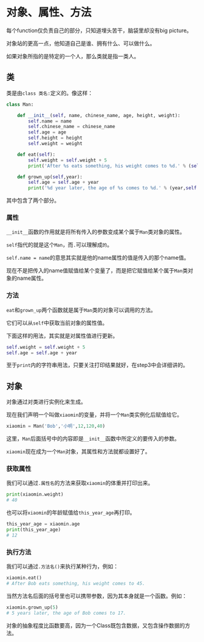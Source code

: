 # 对象、属性、方法

每个function仅负责自己的部分，只知道埋头苦干，脑袋里却没有big picture。

对象站的更高一点，他知道自己是谁、拥有什么、可以做什么。

如果对象所指的是特定的一个人，那么类就是指一类人。

## 类

类是由```class 类名:```定义的。像这样：

```python
class Man:

    def __init__(self, name, chinese_name, age, height, weight):
        self.name = name
        self.chinese_name = chinese_name
        self.age = age
        self.height = height
        self.weight = weight

    def eat(self):
        self.weight = self.weight + 5
        print('After %s eats something, his weight comes to %d.' % (self.name,self.weight))

    def grown_up(self,year):
        self.age = self.age + year
        print('%d year later, the age of %s comes to %d.' % (year,self.name,self.age))
```

其中包含了两个部分。

### 属性

```__init__```函数的作用就是将所有传入的参数变成某个属于```Man```类对象的属性。

```self```指代的就是这个```Man```，而```.```可以理解成```的```。

```self.name = name```的意思其实就是他的name属性的值是传入的那个name值。

现在不是把传入的name值赋值给某个变量了，而是把它赋值给某个属于```Man```类对象的name属性。

### 方法

```eat```和```grown_up```两个函数就是属于```Man```类的对象可以调用的方法。

它们可以从```self```中获取当前对象的属性值。

下面这样的用法，其实就是对属性值进行更新。

```python
self.weight = self.weight + 5
self.age = self.age + year
```

至于```print```内的字符串用法，只要关注打印结果就好，在step3中会详细讲的。

## 对象

对象通过对类进行实例化来生成。

现在我们声明一个叫做```xiaomin```的变量，并将一个```Man```类实例化后赋值给它。

```python
xiaomin = Man('Bob','小明',12,120,40)
```

这里，```Man```后面括号中的内容即是```__init__```函数中所定义的要传入的参数。

```xiaomin```现在成为一个```Man```对象，其属性和方法就都设置好了。

### 获取属性

我们可以通过```.属性名```的方法来获取```xiaomin```的体重并打印出来。

```python
print(xiaomin.weight)
# 40
```

也可以将```xiaomin```的年龄赋值给```this_year_age```再打印。

```python
this_year_age = xiaomin.age
print(this_year_age)
# 12
```

### 执行方法

我们可以通过```.方法名()```来执行某种行为，例如：

```python
xiaomin.eat()
# After Bob eats something, his weight comes to 45.
```

当然方法名后面的括号里也可以携带参数，因为其本身就是一个函数。例如：

```python
xiaomin.grown_up(5)
# 5 years later, the age of Bob comes to 17.
```

对象的抽象程度比函数要高，因为一个Class既包含数据，又包含操作数据的方法。
